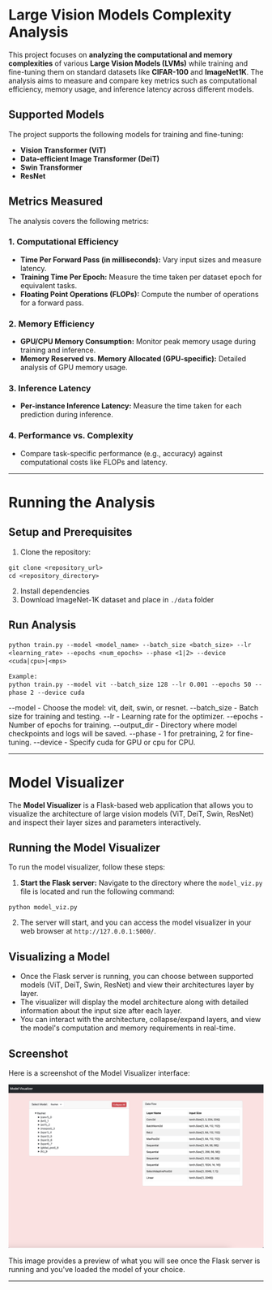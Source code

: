 # Large Vision Models Complexity Analysis

This project focuses on **analyzing the computational and memory complexities** of various **Large Vision Models (LVMs)** while training and fine-tuning them on standard datasets like **CIFAR-100** and **ImageNet1K**. The analysis aims to measure and compare key metrics such as computational efficiency, memory usage, and inference latency across different models.

## Supported Models
The project supports the following models for training and fine-tuning:
- **Vision Transformer (ViT)**
- **Data-efficient Image Transformer (DeiT)**
- **Swin Transformer**
- **ResNet**

## Metrics Measured
The analysis covers the following metrics:

### 1. **Computational Efficiency**
- **Time Per Forward Pass (in milliseconds):** Vary input sizes and measure latency.
- **Training Time Per Epoch:** Measure the time taken per dataset epoch for equivalent tasks.
- **Floating Point Operations (FLOPs):** Compute the number of operations for a forward pass.

### 2. **Memory Efficiency**
- **GPU/CPU Memory Consumption:** Monitor peak memory usage during training and inference.
- **Memory Reserved vs. Memory Allocated (GPU-specific):** Detailed analysis of GPU memory usage.

### 3. **Inference Latency**
- **Per-instance Inference Latency:** Measure the time taken for each prediction during inference.

### 4. **Performance vs. Complexity**
- Compare task-specific performance (e.g., accuracy) against computational costs like FLOPs and latency.

<hr>

# Running the Analysis

## Setup and Prerequisites

1. Clone the repository:
```
git clone <repository_url>
cd <repository_directory>
```
2. Install dependencies
3. Download ImageNet-1K dataset and place in `./data` folder

## Run Analysis

```
python train.py --model <model_name> --batch_size <batch_size> --lr <learning_rate> --epochs <num_epochs> --phase <1|2> --device <cuda|cpu>|<mps>
```

```
Example:
python train.py --model vit --batch_size 128 --lr 0.001 --epochs 50 --phase 2 --device cuda
```

--model      - Choose the model: vit, deit, swin, or resnet.
--batch_size - Batch size for training and testing.
--lr         - Learning rate for the optimizer.
--epochs     - Number of epochs for training.
--output_dir - Directory where model checkpoints and logs will be saved.
--phase      - 1 for pretraining, 2 for fine-tuning.
--device     - Specify cuda for GPU or cpu for CPU.


<hr>

# Model Visualizer

The **Model Visualizer** is a Flask-based web application that allows you to visualize the architecture of large vision models (ViT, DeiT, Swin, ResNet) and inspect their layer sizes and parameters interactively.

## Running the Model Visualizer

To run the model visualizer, follow these steps:

1. **Start the Flask server:**
   Navigate to the directory where the `model_viz.py` file is located and run the following command:

```
python model_viz.py
```

2. The server will start, and you can access the model visualizer in your web browser at `http://127.0.0.1:5000/`.

## Visualizing a Model

- Once the Flask server is running, you can choose between supported models (ViT, DeiT, Swin, ResNet) and view their architectures layer by layer.
- The visualizer will display the model architecture along with detailed information about the input size after each layer.
- You can interact with the architecture, collapse/expand layers, and view the model's computation and memory requirements in real-time.

## Screenshot

Here is a screenshot of the Model Visualizer interface:

![Model Visualizer Screenshot](./fig/model_viz.png)

This image provides a preview of what you will see once the Flask server is running and you've loaded the model of your choice.

<hr>
